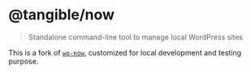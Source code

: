# @tangible/now

> Standalone command-line tool to manage local WordPress sites

This is a fork of [`wp-now`](https://github.com/WordPress/playground-tools/tree/trunk/packages/wp-now), customized for local development and testing purpose.
